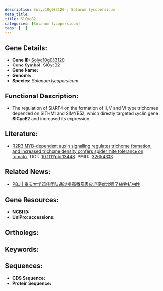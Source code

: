 ```yaml
---
description: Solyc10g083120 ; Solanum lycopersicum
meta_title:
title: SlCycB2
categories: [Solanum lycopersicum]
tags: [  ]
---
```


## Gene Details:
- **Gene ID:**	[Solyc10g083120]()
- **Gene Symbol:** SlCycB2
- **Gene Name:** 
- **Genome:** []()
- **Species:** *Solanum lycopersicum*

## Functional Description:
   - The regulation of SlARF4 on the formation of II, V and VI type trichomes depended on SlTHM1 and SlMYB52, which directly targeted cyclin gene **SlCycB2** and increased its expression.

## Literature:
   - [R2R3 MYB-dependent auxin signalling regulates trichome formation, and increased trichome density confers spider mite tolerance on tomato.]( https://onlinelibrary.wiley.com/doi/10.1111/pbi.13448)&nbsp;&nbsp;DOI:&nbsp;&nbsp;[10.1111/pbi.13448](https://onlinelibrary.wiley.com/doi/10.1111/pbi.13448)&nbsp;&nbsp;PMID:&nbsp;&nbsp;[32654333](https://pubmed.ncbi.nlm.nih.gov/32654333/)

## Related News:
   - [PBJ | 重庆大学邓伟团队通过提高番茄表皮毛密度增强了植物抗虫性](https://mp.weixin.qq.com/s?__biz=Mzg3MDEwNDEyMg==&mid=2247492502&idx=1&sn=e562d55baaa8e1c25e8dfa6ad7a42d35&chksm=ce904ec3f9e7c7d5a75efba9a947eb11bd8bfbd6cf9da8a011832c0339a86967306c638dc575&scene=27#wechat_redirect)

## Gene Resources:
- **NCBI ID:** [](https://www.ncbi.nlm.nih.gov/gene/?term=)
- **UniProt accessions:** [](https://www.uniprot.org/uniprotkb//entry)

## Orthologs:

## Keywords:


## Sequences:
- **CDS Sequence:**
- **Protein Sequence:**
